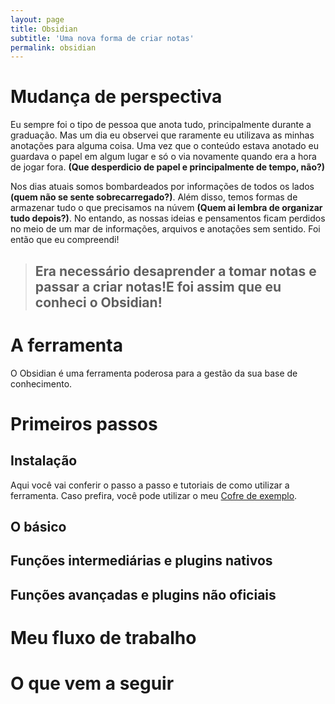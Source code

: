 ```yaml
---
layout: page
title: Obsidian
subtitle: 'Uma nova forma de criar notas'
permalink: obsidian
---
```


# Mudança de perspectiva

Eu sempre foi o tipo de pessoa que anota tudo, principalmente durante a graduação. Mas um dia eu observei que raramente eu utilizava as minhas anotações para alguma coisa. Uma vez que o conteúdo estava anotado eu guardava o papel em algum lugar e só o via novamente quando era a hora de jogar fora. **(Que desperdicio de papel e principalmente de tempo, não?)**

Nos dias atuais somos bombardeados por informações de todos os lados **(quem não se sente sobrecarregado?)**. Além disso, temos formas de armazenar tudo o que precisamos na núvem **(Quem ai lembra de organizar tudo depois?)**. No entando, as nossas ideias e pensamentos ficam perdidos no meio de um mar de informações, arquivos e anotações sem sentido. Foi então que eu compreendi!

> ## **Era necessário desaprender a tomar notas e passar a criar notas!E foi assim que eu conheci o Obsidian!**

# A ferramenta

O Obsidian é uma ferramenta poderosa para a gestão da sua base de conhecimento. 

# Primeiros passos

## Instalação

[Cofre de exemplo]:{{site.url}}/download/obsidian.zip

Aqui você vai conferir o passo a passo e tutoriais de como utilizar a ferramenta. Caso prefira, você pode utilizar o meu [Cofre de exemplo][Cofre de exemplo]. 

## O básico

## Funções intermediárias e plugins nativos

## Funções avançadas e plugins não oficiais

# Meu fluxo de trabalho

# O que vem a seguir

